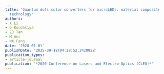 ```yaml
---
title: 'Quantum dots color converters for microLEDs: material composite and patterning
  technology'
authors:
- X Li
- D Kundaliya
- ZJ Tan
- M Anc
- NX Fang
date: '2020-01-01'
publishDate: '2025-09-18T04:29:52.242002Z'
publication_types:
- article-journal
publication: '*2020 Conference on Lasers and Electro-Optics (CLEO)*'
---
```

